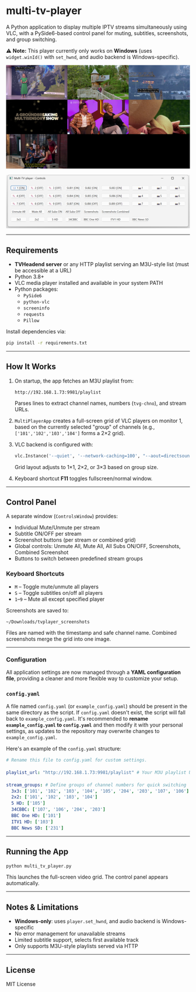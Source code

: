 # multi-tv-player

A Python application to display multiple IPTV streams simultaneously using VLC, with a PySide6-based control panel for muting, subtitles, screenshots, and group switching.

⚠️ **Note:** This player currently only works on **Windows** (uses `widget.winId()` with `set_hwnd`, and audio backend is Windows-specific).


![Example screenshot](2025-06-16_18-31-13_combined_grid.jpg)

![Controls](controls.png)

---

## Requirements

- **TVHeadend server** or any HTTP playlist serving an M3U-style list (must be accessible at a URL)
- Python 3.8+
- VLC media player installed and available in your system PATH
- Python packages:
  - `PySide6`
  - `python-vlc`
  - `screeninfo`
  - `requests`
  - `Pillow`

Install dependencies via:

```bash
pip install -r requirements.txt
```

---

## How It Works

1. On startup, the app fetches an M3U playlist from:
   ```
   http://192.168.1.73:9981/playlist
   ```
   Parses lines to extract channel names, numbers (`tvg-chno`), and stream URLs.

2. `MultiPlayerApp` creates a full-screen grid of VLC players on monitor 1, based on the currently selected "group" of channels (e.g., `['101','102','103','104']` forms a 2×2 grid).

3. VLC backend is configured with:
   ```python
   vlc.Instance('--quiet', '--network-caching=100', "--aout=directsound")
   ```
   Grid layout adjusts to 1×1, 2×2, or 3×3 based on group size.

4. Keyboard shortcut **F11** toggles fullscreen/normal window.

---

## Control Panel

A separate window (`ControlsWindow`) provides:

- Individual Mute/Unmute per stream  
- Subtitle ON/OFF per stream  
- Screenshot buttons (per stream or combined grid)  
- Global controls: Unmute All, Mute All, All Subs ON/OFF, Screenshots, Combined Screenshot  
- Buttons to switch between predefined stream groups

### Keyboard Shortcuts

- `M` – Toggle mute/unmute all players  
- `S` – Toggle subtitles on/off all players  
- `1`–`9` – Mute all except specified player  

Screenshots are saved to:
```
~/Downloads/tvplayer_screenshots
```
Files are named with the timestamp and safe channel name. Combined screenshots merge the grid into one image.

---

### Configuration

All application settings are now managed through a **YAML configuration file**, providing a cleaner and more flexible way to customize your setup.

### `config.yaml`

A file named `config.yaml` (or `example_config.yaml`) should be present in the same directory as the script. If `config.yaml` doesn't exist, the script will fall back to `example_config.yaml`. It's recommended to **rename `example_config.yaml` to `config.yaml`** and then modify it with your personal settings, as updates to the repository may overwrite changes to `example_config.yaml`.

Here's an example of the `config.yaml` structure:

```yaml
# Rename this file to config.yaml for custom settings.

playlist_url: "http://192.168.1.73:9981/playlist" # Your M3U playlist URL

stream_groups: # Define groups of channel numbers for quick switching
  3x3: ['101', '102', '103', '104', '105', '204', '203', '107', '106']
  2x2: ['101', '102', '103', '104']
  5 HD: ['105']
  34CBBC: ['107', '106', '204', '203']
  BBC One HD: ['101']
  ITV1 HD: ['103']
  BBC News SD: ['231']
```

---

## Running the App

```bash
python multi_tv_player.py
```

This launches the full-screen video grid. The control panel appears automatically.

---

## Notes & Limitations

- **Windows-only**: uses `player.set_hwnd`, and audio backend is Windows-specific
- No error management for unavailable streams
- Limited subtitle support, selects first available track
- Only supports M3U-style playlists served via HTTP

---

## License

MIT License
